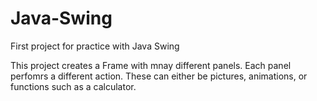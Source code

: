# Java-Swing
First project for practice with Java Swing

This project creates a Frame with mnay different panels. Each panel perfomrs a different action. 
These can either be pictures, animations, or functions such as a calculator.
